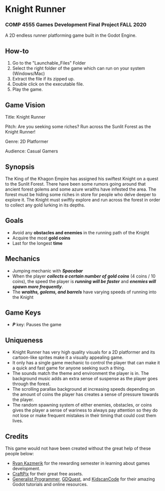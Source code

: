 # Knight Runner

### COMP 4555 Games Development Final Project FALL 2020

A 2D endless runner platforming game built in the Godot Engine.

## How-to
1. Go to the "Launchable_Files" Folder
2. Select the right folder of the game which can run on your system (Windows/Mac)
3. Extract the file if its zipped up.
4. Double click on the executable file.
5. Play the game.

## Game Vision
Title: Knight Runner

Pitch: Are you seeking some riches? Run across the Sunlit Forest as the Knight Runner! 

Genre: 2D Platformer

Audience: Casual Gamers

## Synopsis
The King of the Khagon Empire has assigned his swiftest Knight on a quest to the Sunlit Forest. There have been some rumors going around that ancient forest golems and some azure wraiths have infested the area. The forest must be hiding some riches in store for people who delve deeper to explore it. The Knight must swiftly explore and run across the forest in order to collect any gold lurking in its depths.

## Goals
- Avoid any **obstacles and enemies** in the running path of the Knight
- Acquire the most **gold coins**
- Last for the longest **time**

## Mechanics
- Jumping mechanic with **_Spacebar_**
- When the player **_collects a certain number of gold coins_** (4 coins / 10 coins), the speed the player is **_running will be faster_** and **_enemies will spawn more frequently_**.
- The **_wraiths, golems, and barrels_** have varying speeds of running into the Knight

## Game Keys
- **_P_** key: Pauses the game

## Uniqueness 
- Knight Runner has very high quality visuals for a 2D platformer and its cartoon-like sprites make it a visually appealing game.
- It only has a single game mechanic to control the player that can make it a quick and fast game for anyone seeking such a thing.
- The sounds match the theme and environment the player is in. The background music adds an extra sense of suspense as the player goes through the forest.
- The scrolling parallax background at increasing speeds depending on the amount of coins the player has creates a sense of pressure towards the player.
- The random spawning system of either enemies, obstacles, or coins gives the player a sense of wariness to always pay attention so they do not lose or make frequent mistakes in their timing that could cost them lives.

## Credits
This game would not have been created without the great help of these people below:
- [Ryan Kazmerik](https://ca.linkedin.com/in/ryan-kazmerik-22049326) for the rewarding semester in learning about games development.
- [CraftPix](https://craftpix.net/freebies/) for their great free assets.
- [Generalist Programmer](https://www.youtube.com/channel/UC1i4hf14VYxV14h6MsPX0Yw), [GDQuest](https://www.youtube.com/channel/UCxboW7x0jZqFdvMdCFKTMsQ), and [KidscanCode](http://kidscancode.org/godot_recipes/) for their amazing Godot tutorials and online resources.